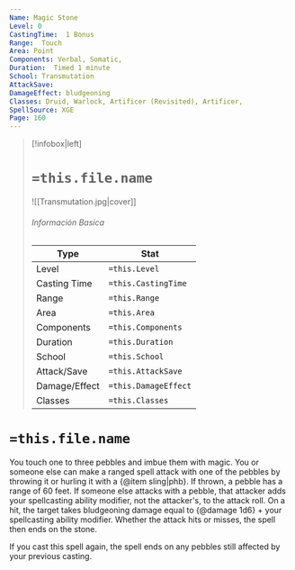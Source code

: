 ```yaml
---
Name: Magic Stone
Level: 0
CastingTime:  1 Bonus 
Range:  Touch
Area: Point
Components: Verbal, Somatic, 
Duration:  Timed 1 minute
School: Transmutation
AttackSave: 
DamageEffect: bludgeoning
Classes: Druid, Warlock, Artificer (Revisited), Artificer, 
SpellSource: XGE
Page: 160
---
```


>[!infobox|left]
># `=this.file.name`
>![[Transmutation.jpg|cover]]
> ###### Información Basica
> Type |  Stat |
> ---|---|
> Level | `=this.Level` |
> Casting Time | `=this.CastingTime` |
> Range | `=this.Range` |
> Area | `=this.Area` |
> Components | `=this.Components` |
> Duration | `=this.Duration` |
> School | `=this.School` |
> Attack/Save | `=this.AttackSave` |
> Damage/Effect | `=this.DamageEffect` |
> Classes | `=this.Classes` |

# `=this.file.name`
You touch one to three pebbles and imbue them with magic. You or someone else can make a ranged spell attack with one of the pebbles by throwing it or hurling it with a {@item sling|phb}. If thrown, a pebble has a range of 60 feet. If someone else attacks with a pebble, that attacker adds your spellcasting ability modifier, not the attacker&#x27;s, to the attack roll. On a hit, the target takes bludgeoning damage equal to {@damage 1d6} + your spellcasting ability modifier. Whether the attack hits or misses, the spell then ends on the stone.

If you cast this spell again, the spell ends on any pebbles still affected by your previous casting.



 


 


